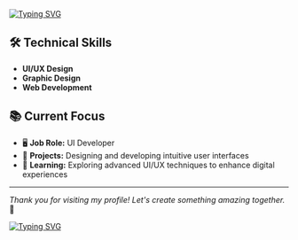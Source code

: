 <div>
  <a href="https://git.io/typing-svg">
    <img src="https://readme-typing-svg.herokuapp.com?font=Fira+Code&size=20&pause=1000&color=2CF700&width=435&lines=Hello%F0%9F%91%8B+I'm+Tirth+Patel" alt="Typing SVG" />
  </a>
</div>

## 🛠 Technical Skills

- **UI/UX Design**
- **Graphic Design**
- **Web Development**

  
## 📚 Current Focus

- 🖥️ **Job Role:** UI Developer  
- 🎨 **Projects:** Designing and developing intuitive user interfaces  
- 🚀 **Learning:** Exploring advanced UI/UX techniques to enhance digital experiences  
  
___

*Thank you for visiting my profile! Let's create something amazing together.* 🤝

<div>
  <a href="" target="_blank">
    <img src="https://readme-typing-svg.demolab.com?font=Mooli&pause=1000&multiline=true&width=435&lines=%E2%9C%A8EVER+POSITIVE%2C+NEVER+NEGATIVE%E2%9C%A8" alt="Typing SVG" />
  </a>
</div>
